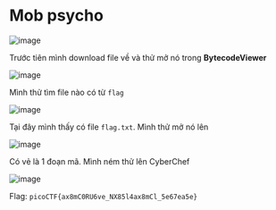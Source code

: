 # Mob psycho

![image](https://github.com/wdchocopie/CTF-learning/assets/81132394/7c0750bb-3604-44ff-87e5-902d25ac5520)

Trước tiên mình download file về và thử mở nó trong **BytecodeViewer**

![image](https://github.com/wdchocopie/CTF-learning/assets/81132394/7c7be20f-892e-4dac-b2ed-b6b0bb6430ed)

Mình thử tìm file nào có từ `flag`

![image](https://github.com/wdchocopie/CTF-learning/assets/81132394/93769dbe-78a1-45cc-8da0-f66311fa6d76)

Tại đây mình thấy có file `flag.txt`. Mình thử mở nó lên

![image](https://github.com/wdchocopie/CTF-learning/assets/81132394/16cdcd1d-c889-4bde-8d1b-3c3d4557d1ae)

Có vẻ là 1 đoạn mã. Mình ném thử lên CyberChef

![image](https://github.com/wdchocopie/CTF-learning/assets/81132394/70bcf407-161e-441e-b8bf-739c9b83e15f)

Flag: `picoCTF{ax8mC0RU6ve_NX85l4ax8mCl_5e67ea5e}`
